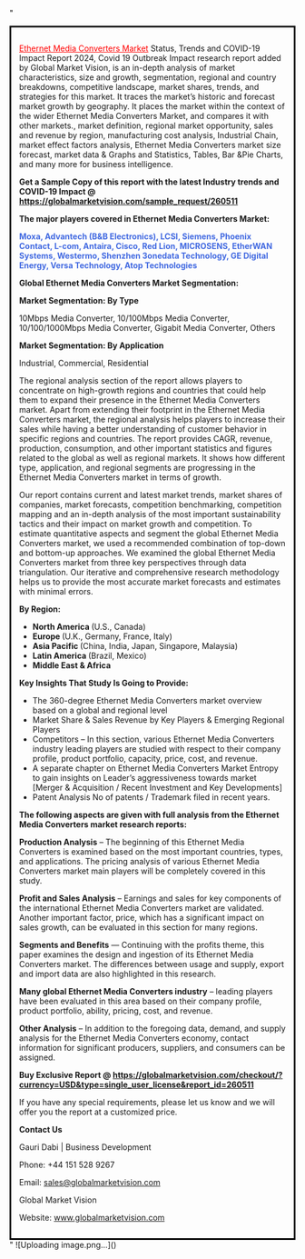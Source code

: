 "<div style='border: 3px solid black; padding: 1em;'>

<a style='color: #ff0000;' href='https://globalmarketvision.com/reports/global-ethernet-media-converters-market/260511'>Ethernet Media Converters Market</a> Status, Trends and COVID-19 Impact Report 2024, Covid 19 Outbreak Impact research report added by Global Market Vision, is an in-depth analysis of market characteristics, size and growth, segmentation, regional and country breakdowns, competitive landscape, market shares, trends, and strategies for this market. It traces the market’s historic and forecast market growth by geography. It places the market within the context of the wider Ethernet Media Converters Market, and compares it with other markets., market definition, regional market opportunity, sales and revenue by region, manufacturing cost analysis, Industrial Chain, market effect factors analysis, Ethernet Media Converters market size forecast, market data &amp; Graphs and Statistics, Tables, Bar &amp;Pie Charts, and many more for business intelligence.

<strong>Get a Sample Copy of this report with the latest Industry trends and COVID-19 Impact @</strong><strong> <a style='color: #ff0000;' href='https://globalmarketvision.com/sample_request/260511?utm_source=linkedinPulse&utm_medium=Dhiraj&utm_campaign=SN'><strong>https://globalmarketvision.com/sample_request/260511 </strong></a></strong>

<strong>The major players covered in Ethernet Media Converters Market:</strong>

<strong style='color: #4169e1;'>Moxa, Advantech (B&B Electronics), LCSI, Siemens, Phoenix Contact, L-com, Antaira, Cisco, Red Lion, MICROSENS, EtherWAN Systems, Westermo, Shenzhen 3onedata Technology, GE Digital Energy, Versa Technology, Atop Technologies</strong>

<strong>Global Ethernet Media Converters Market Segmentation:</strong>

<strong>Market Segmentation: By Type</strong>

10Mbps Media Converter, 10/100Mbps Media Converter, 10/100/1000Mbps Media Converter, Gigabit Media Converter, Others

<strong>Market Segmentation: By Application</strong>

Industrial, Commercial, Residential

The regional analysis section of the report allows players to concentrate on high-growth regions and countries that could help them to expand their presence in the Ethernet Media Converters market. Apart from extending their footprint in the Ethernet Media Converters market, the regional analysis helps players to increase their sales while having a better understanding of customer behavior in specific regions and countries. The report provides CAGR, revenue, production, consumption, and other important statistics and figures related to the global as well as regional markets. It shows how different type, application, and regional segments are progressing in the Ethernet Media Converters market in terms of growth.

Our report contains current and latest market trends, market shares of companies, market forecasts, competition benchmarking, competition mapping and an in-depth analysis of the most important sustainability tactics and their impact on market growth and competition. To estimate quantitative aspects and segment the global Ethernet Media Converters market, we used a recommended combination of top-down and bottom-up approaches. We examined the global Ethernet Media Converters market from three key perspectives through data triangulation. Our iterative and comprehensive research methodology helps us to provide the most accurate market forecasts and estimates with minimal errors.

<strong>By Region:</strong>
<ul>
  <li><strong> North America </strong>(U.S., Canada)</li>
  <li><strong> Europe </strong>(U.K., Germany, France, Italy)</li>
  <li><strong> Asia Pacific </strong>(China, India, Japan, Singapore, Malaysia)</li>
  <li><strong> Latin America </strong>(Brazil, Mexico)</li>
  <li><strong> Middle East &amp; Africa</strong></li>
</ul>
<strong>Key Insights That Study Is Going to Provide:</strong>
<ul>
  <li>The 360-degree Ethernet Media Converters market overview based on a global and regional level</li>
  <li>Market Share &amp; Sales Revenue by Key Players &amp; Emerging Regional Players</li>
  <li>Competitors – In this section, various Ethernet Media Converters industry leading players are studied with respect to their company profile, product portfolio, capacity, price, cost, and revenue.</li>
  <li>A separate chapter on Ethernet Media Converters Market Entropy to gain insights on Leader’s aggressiveness towards market [Merger &amp; Acquisition / Recent Investment and Key Developments]</li>
  <li>Patent Analysis No of patents / Trademark filed in recent years.</li>
</ul>
<strong>The following aspects are given with full analysis from the Ethernet Media Converters market research reports:</strong>

<strong>Production Analysis</strong> – The beginning of this Ethernet Media Converters is examined based on the most important countries, types, and applications. The pricing analysis of various Ethernet Media Converters market main players will be completely covered in this study.

<strong>Profit and Sales Analysis</strong> – Earnings and sales for key components of the international Ethernet Media Converters market are validated. Another important factor, price, which has a significant impact on sales growth, can be evaluated in this section for many regions.

<strong>Segments and Benefits</strong> — Continuing with the profits theme, this paper examines the design and ingestion of its Ethernet Media Converters market. The differences between usage and supply, export and import data are also highlighted in this research.

<strong>Many global Ethernet Media Converters industry</strong> – leading players have been evaluated in this area based on their company profile, product portfolio, ability, pricing, cost, and revenue.

<strong>Other Analysis</strong> – In addition to the foregoing data, demand, and supply analysis for the Ethernet Media Converters economy, contact information for significant producers, suppliers, and consumers can be assigned.

<strong>Buy Exclusive Report @</strong><strong> <strong><a style='color: #ff0000;' href='https://globalmarketvision.com/checkout/?currency=USD&type=single_user_license&report_id=260511?utm_source=linkedinPulse&utm_medium=Dhiraj&utm_campaign=SN'>https://globalmarketvision.com/checkout/?currency=USD&type=single_user_license&report_id=260511</a></strong></strong>

If you have any special requirements, please let us know and we will offer you the report at a customized price.

<strong>Contact Us</strong>

Gauri Dabi | Business Development

Phone: +44 151 528 9267

Email: <a href='mailto:sales@globalmarketvision.com'>sales@globalmarketvision.com</a>

Global Market Vision

Website: <a href='http://www.globalmarketvision.com/'>www.globalmarketvision.com</a>

</div>"
![Uploading image.png…]()
